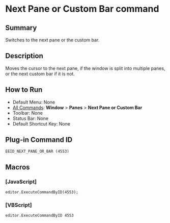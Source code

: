 # Next Pane or Custom Bar command

## Summary

Switches to the next pane or the custom bar.

## Description

Moves the cursor to the next pane, if the window is split into multiple panes, or the next custom bar if it is not.

## How to Run

- Default Menu: None
- [All Commands](../tools/all_commands): **Window**
\> **Panes**
\> **Next Pane or Custom Bar**
- Toolbar: None
- Status Bar: None
- Default Shortcut Key: None

## Plug-in Command ID

```
EEID_NEXT_PANE_OR_BAR (4553)```

## Macros

### \[JavaScript\]

```
editor.ExecuteCommandByID(4553);
```

### \[VBScript\]

```
editor.ExecuteCommandByID 4553
```
